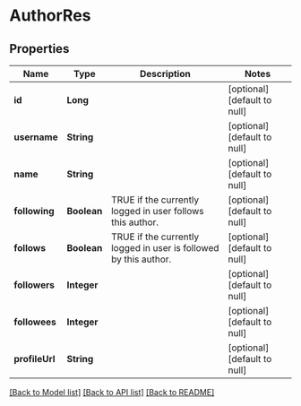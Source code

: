 # AuthorRes
## Properties

| Name | Type | Description | Notes |
|------------ | ------------- | ------------- | -------------|
| **id** | **Long** |  | [optional] [default to null] |
| **username** | **String** |  | [optional] [default to null] |
| **name** | **String** |  | [optional] [default to null] |
| **following** | **Boolean** | TRUE if the currently logged in user follows this author. | [optional] [default to null] |
| **follows** | **Boolean** | TRUE  if the currently logged in user is followed by this author. | [optional] [default to null] |
| **followers** | **Integer** |  | [optional] [default to null] |
| **followees** | **Integer** |  | [optional] [default to null] |
| **profileUrl** | **String** |  | [optional] [default to null] |

[[Back to Model list]](../README.md#documentation-for-models) [[Back to API list]](../README.md#documentation-for-api-endpoints) [[Back to README]](../README.md)

